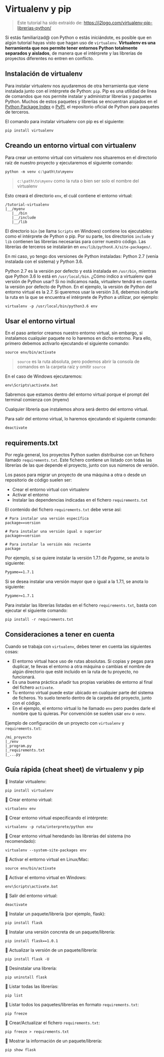 # Virtualenv y pip

> Este tutorial ha sido extraído de: https://j2logo.com/virtualenv-pip-librerias-python/

Si estás familiarizad@ con Python o estás iniciándote, es posible que en algún tutorial hayas visto que hagan uso de `virtualenv`. **Virtualenv es una herramienta que nos permite tener entornos Python totalmente separados y aislados**, de manera que el intérprete y las librerías de proyectos diferentes no entren en conflicto.



## Instalación de virtualenv

Para instalar virtualenv nos ayudaremos de otra herramienta que viene instalada junto con el intérprete de Python: `pip`. Pip es una utilidad de línea de comandos que nos permite instalar y administrar librerías y paquetes Python. Muchos de estos paquetes y librerías se encuentran alojados en el [Python Package Index](https://pypi.org/) o [PyPI](https://pypi.org/), el repositorio oficial de Python para paquetes de terceros.

El comando para instalar virtualenv con pip es el siguiente:

```
pip install virtualenv
```



## Creando un entorno virtual con virtualenv

Para crear un entorno virtual con virtualenv nos situaremos en el directorio raíz de nuestro proyecto y ejecutaremos el siguiente comando:

```
python -m venv c:\path\to\myenv
```

> `c:\path\to\myenv` como la ruta o bien ser solo el nombre del virtualenv

Esto creará el directorio `env`, el cuál contiene el entorno virtual:

```
/tutorial-virtualenv
|__/myenv
   |__/bin
   |__/include
   |__/lib
```

El directorio `bin` (se llama `Scripts` en Windows) contiene los ejecutables: como el intérprete de Python o pip. Por su parte, los directorios `include` y `lib` contienen las librerías necesarias para correr nuestro código. Las librerías de terceros se instalarán en `env/lib/pythonX.X/site-packages/`.

En mi caso, yo tengo dos versiones de Python instaladas: Python 2.7 (venía instalada con el sistema) y Python 3.6.

Python 2.7 es la versión por defecto y está instalada en `/usr/bin`, mientras que Python 3.6 lo está en `/usr/local/bin`. ¿Cómo indico a virtualenv qué versión de Python usar? Si no indicamos nada, virtualenv tendrá en cuenta la versión por defecto de Python. En el ejemplo, la versión de Python del entorno virtual es la 2.7. Si queremos usar la versión 3.6, debemos indicarle la ruta en la que se encuentra el intérprete de Python a utilizar, por ejemplo:

```
virtualenv -p /usr/local/bin/python3.6 env
```



## Usar el entorno virtual

En el paso anterior creamos nuestro entorno virtual, sin embargo, si instalamos cualquier paquete no lo haremos en dicho entorno. Para ello, primero debemos activarlo ejecutando el siguiente comando:

```
source env/bin/activate
```

> `source` es la ruta absoluta, pero podemos abrir la consola de comandos en la carpeta raíz y omitir `source`

En el caso de Windows ejecutaremos:

```
env\Scripts\activate.bat
```

Sabremos que estamos dentro del entorno virtual porque el prompt del terminal comienza con (myenv)

Cualquier librería que instalemos ahora será dentro del entorno virtual.

Para salir del entorno virtual, lo haremos ejecutando el siguiente comando:

```
deactivate
```



## requirements.txt

Por regla general, los proyectos Python suelen distribuirse con un fichero llamado `requirements.txt`. Este fichero contiene un listado con todas las librerías de las que depende el proyecto, junto con sus números de versión.

Los pasos para migrar un proyecto de una máquina a otra o desde un repositorio de código suelen ser:

- Crear el entorno virtual con virtualenv
- Activar el entorno
- Instalar las dependencias indicadas en el fichero `requirements.txt`

El contenido del fichero `requirements.txt` debe verse así:

```
# Para instalar una versión específica
package==version

# Para instalar una versión igual o superior
package>=version

# Para instalar la versión más reciente
package
```

Por ejemplo, si se quiere instalar la versión 1.7.1 de *Pygame*, se anota lo siguiente:

```txt
Pygame==1.7.1
```

Si se desea instalar una versión mayor que o igual a la 1.7.1, se anota lo siguiente:

```txt
Pygame>=1.7.1
```

Para instalar las librerías listadas en el fichero `requirements.txt`, basta con ejecutar el siguiente comando:

```
pip install -r requirements.txt
```



## Consideraciones a tener en cuenta

Cuando se trabaja con `virtualenv`, debes tener en cuenta las siguientes cosas:

- El entorno virtual hace uso de rutas absolutas. Si copias y pegas para duplicar, te llevas el entorno a otra máquina o cambias el nombre de algún directorio que esté incluido en la ruta de tu proyecto, no funcionará.
- Es una buena práctica añadir tus propias variables de entorno al final del fichero `activate`.
- Tu entorno virtual puede estar ubicado en cualquier parte del sistema de ficheros. Yo suelo tenerlo dentro de la carpeta del proyecto, junto con el código.
- En el ejemplo, el entorno virtual lo he llamado `env` pero puedes darle el nombre que tú quieras. Por convención se suelen usar `env` o `venv`.

Ejemplo de configuración de un proyecto con `virtualenv` y `requirements.txt`:

```
/mi_proyecto
|_/env
|_program.py
|_requirements.txt
|_...py
```



## Guía rápida (cheat sheet) de virtualenv y pip

🎯 Instalar virtualenv:

```
pip install virtualenv
```

🎯 Crear entorno virtual:

```
virtualenv env
```

🎯 Crear entorno virtual especificando el intérprete:

```
virtualenv -p ruta/interprete/python env
```

🎯 Crear entorno virtual heredando las librerías del sistema (no recomendado):

```
virtualenv --system-site-packages env
```

🎯 Activar el entorno virtual en Linux/Mac:

```
source env/bin/activate
```

🎯 Activar el entorno virtual en Windows:

```
env\Scripts\activate.bat
```

🎯 Salir del entorno virtual:

```
deactivate
```

🎯 Instalar un paquete/librería (por ejemplo, flask):

```
pip install flask
```

🎯 Instalar una versión concreta de un paquete/librería:

```
pip install flask==1.0.1
```

🎯 Actualizar la versión de un paquete/librería:

```
pip install flask -U
```

🎯 Desinstalar una librería:

```
pip uninstall flask
```

🎯 Listar todas las librerías:

```
pip list
```

🎯 Listar todos los paquetes/librerías en formato `requirements.txt`:

```
pip freeze
```

🎯 Crear/Actualizar el fichero `requirements.txt`:

```
pip freeze > requirements.txt
```

🎯 Mostrar la información de un paquete/librería:

```
pip show flask
```



